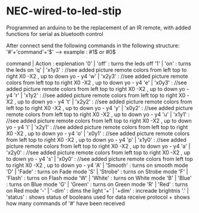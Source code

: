 # NEC-wired-to-led-stip
Programmed an arduino to be the replacement of an IR remote, with added functions for serial as bluetooth control

After connect send the following commands in the following structure:
'#'+'command'+'$'  --> example : #1$ or #0$ 

command | Action    :   explenation
'0'     | 'off'     :   turns the leds off
'1'     | 'on'      :   turns the leds on
'q' 	  |	'x1y3'    :   //see added picture remote colors from left top to right X0 -X2 , up to down yo - y4
'w' 	  |	'x2y3'    :   //see added picture remote colors from left top to right X0 -X2 , up to down yo - y4 
'e' 	  |	'x0y3'    :   //see added picture remote colors from left top to right X0 -X2 , up to down yo - y4
'r' 	  |	'x1y2'    :   //see added picture remote colors from left top to right X0 -X2 , up to down yo - y4
't' 	  |	'x2y2'    :   //see added picture remote colors from left top to right X0 -X2 , up to down yo - y4
'y' 	  |	'x0y2'    :   //see added picture remote colors from left top to right X0 -X2 , up to down yo - y4
'u' 	  |	'x1y1'    :   //see added picture remote colors from left top to right X0 -X2 , up to down yo - y4
'i' 	  |	'x2y1'    :   //see added picture remote colors from left top to right X0 -X2 , up to down yo - y4
'o' 	  |	'x0y1'    :   //see added picture remote colors from left top to right X0 -X2 , up to down yo - y4
'p' 	  |	'x1y0'    :   //see added picture remote colors from left top to right X0 -X2 , up to down yo - y4
'a' 	  |	'x2y0'    :   //see added picture remote colors from left top to right X0 -X2 , up to down yo - y4
's' 	  |	'x0y0'    :   //see added picture remote colors from left top to right X0 -X2 , up to down yo - y4
'A' 	  |	'Smooth'  :   turns on smooth mode
'D' 	  |	'Fade'    :   turns on Fade mode
'S' 	  |	'Strobe'  :   turns on Strobe mode
'F' 	  |	'Flash'   :   turns on Flash mode
'W' 	  |	'White'   :   turns on White mode
'B' 	  |	'Blue'    :   turns on Blue mode
'G' 	  |	'Green'   :   turns on Green mode
'R' 	  |	'Red'     :   turns on Red mode
'-' 	  |	'-dim'    :   dims the light
'+' 	  |	'+dim'    :   increade brightnis
'.' 	  |	'status'  :   shows status of booleans used for data receive protocol + shows how many commands of '#' have been                             received
